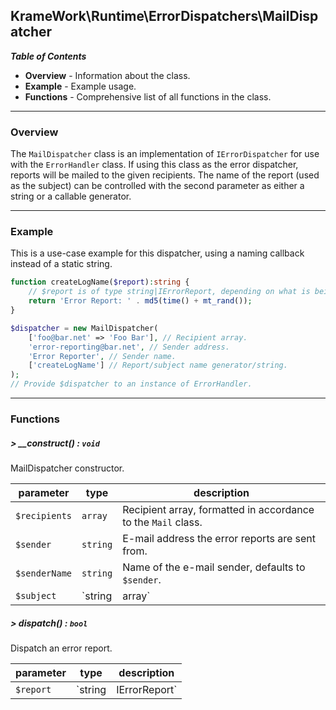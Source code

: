 ## KrameWork\Runtime\ErrorDispatchers\MailDispatcher

***Table of Contents***
* **Overview** - Information about the class.
* **Example** - Example usage.
* **Functions** - Comprehensive list of all functions in the class.

___
### Overview
The `MailDispatcher` class is an implementation of `IErrorDispatcher` for use with the `ErrorHandler` class. If using this class as the error dispatcher, reports will be mailed to the given recipients. The name of the report (used as the subject) can be controlled with the second parameter as either a string or a callable generator.
___
### Example
This is a use-case example for this dispatcher, using a naming callback instead of a static string.
```php
function createLogName($report):string {
    // $report is of type string|IErrorReport, depending on what is being dispatched.
    return 'Error Report: ' . md5(time() + mt_rand());
}

$dispatcher = new MailDispatcher(
    ['foo@bar.net' => 'Foo Bar'], // Recipient array.
    'error-reporting@bar.net', // Sender address.
    'Error Reporter', // Sender name.
    ['createLogName'] // Report/subject name generator/string.
);
// Provide $dispatcher to an instance of ErrorHandler.
```
___
### Functions
##### > __construct() : `void`
MailDispatcher constructor.

parameter | type | description
--- | --- |---
`$recipients` | `array` | Recipient array, formatted in accordance to the `Mail` class.
`$sender` | `string` | E-mail address the error reports are sent from.
`$senderName` | `string` | Name of the e-mail sender, defaults to `$sender`.
`$subject` | `string|array` | Subject/report name string or generator.

##### > dispatch() : `bool`
Dispatch an error report.

parameter | type | description
--- | --- | ---
`$report` | `string|IErrorReport` | Report to dispatch.